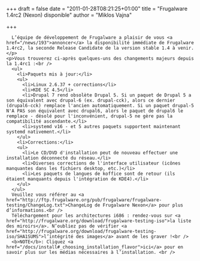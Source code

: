 
+++
draft = false
date = "2011-01-28T08:21:25+01:00"
title = "Frugalware 1.4rc2 (Nexon) disponible"
author = "Miklos Vajna"

+++

      L’équipe de développement de Frugalware a plaisir de vous <a href="/news/193">annoncer</a> la disponibilité immédiate de Frugalware 1.4rc2, la seconde Release Candidate de la version stable 1.4 à venir.</p>
    <p>Vous trouverez ci-après quelques-uns des changements majeurs depuis la 1.4rc1 :<br />
      <ul>
        <li>Paquets mis à jour:</li>
        <ul>
          <li>Linux 2.6.37 + corrections</li>
          <li>KDE SC 4.5</li>
          <li>Drupal 7 rend obsolète Drupal 5. Si un paquet de Drupal 5 a son équivalent avec drupal-6 (ex. drupal-cck), alors ce dernier (drupal6-cck) remplace l'ancien automatiquement. Si un paquet drupal-5 N'A PAS son équivalent avec drupal6, alors le paquet de drupal6 le remplace - désolé pour l'inconvénient, drupal-5 ne gère pas la compatibilité ascendante.</li>
          <li>systemd v16 - et 5 autres paquets supportent maintenant systemd nativement.</li>
        </ul>
        <li>Corrections:</li>
        <ul>
          <li>Le CD/DVD d'installation peut de nouveau effectuer une installation déconnecté du réseau.</li>
          <li>Diverses corrections de l'interface utilisateur (icônes manquantes dans les fichiers desktop, etc.)</li>
          <li>Les paquets de langues de koffice sont de retour (ils étaient manquants depuis l'intégration de KDE4).</li>
        </ul>
      </ul>
      Veuillez vous référer au <a href="http://ftp.frugalware.org/pub/frugalware/frugalware-testing/ChangeLog.txt">ChangeLog de Frugalware Nexon</a> pour plus d’informations.<br />
      Téléchargement pour les architectures i686 : rendez-vous sur <a href="http://frugalware.org/download/frugalware-testing-iso">la liste des miroirs</a>. N’oubliez pas de vérifier <a href="http://frugalware.org/download/frugalware-testing-iso/SHA1SUMS">l’intégrité des images</a> avant de les graver !<br />
      <b>NOTE</b>: Cliquez <a href="/docs/install#_choosing_installation_flavor">ici</a> pour en savoir plus sur les médias nécessaires à l’installation. <br />
      
    